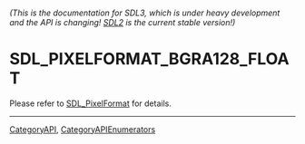 ###### (This is the documentation for SDL3, which is under heavy development and the API is changing! [SDL2](https://wiki.libsdl.org/SDL2/) is the current stable version!)
# SDL_PIXELFORMAT_BGRA128_FLOAT

Please refer to [SDL_PixelFormat](SDL_PixelFormat) for details.

----
[CategoryAPI](CategoryAPI), [CategoryAPIEnumerators](CategoryAPIEnumerators)

